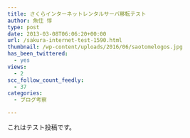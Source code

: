 ```yaml
---
title: さくらインターネットレンタルサーバ移転テスト
author: 魚住 惇
type: post
date: 2013-03-08T06:06:20+00:00
url: /sakura-internet-test-1590.html
thumbnail: /wp-content/uploads/2016/06/saotomelogos.jpg
has_been_twittered:
  - yes
views:
  - 2
scc_follow_count_feedly:
  - 37
categories:
  - ブログ考察

---
```

これはテスト投稿です。